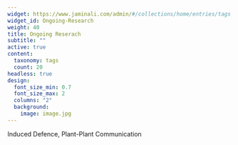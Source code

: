 ```yaml
---
widget: https://www.jaminali.com/admin/#/collections/home/entries/tags
widget_id: Ongoing-Research
weight: 40
title: Ongoing Reserach
subtitle: ""
active: true
content:
  taxonomy: tags
  count: 20
headless: true
design:
  font_size_min: 0.7
  font_size_max: 2
  columns: "2"
  background:
    image: image.jpg
---
```

Induced Defence, Plant-Plant Communication